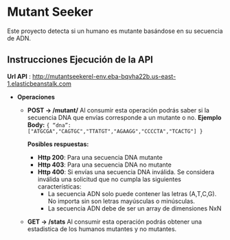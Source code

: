 
# Mutant Seeker

Este proyecto detecta si un humano es mutante basándose en su secuencia de ADN.

## Instrucciones Ejecución de la API

**Url API** : http://mutantseekerel-env.eba-bqvha22b.us-east-1.elasticbeanstalk.com
+ **Operaciones**
    + **POST → /mutant/**
Al consumir esta operación podrás saber si la secuencia DNA que envías corresponde a un mutante o no.
**Ejemplo Body:**
`
{
“dna”:["ATGCGA","CAGTGC","TTATGT","AGAAGG","CCCCTA","TCACTG"]
}
`

		**Posibles respuestas:**
		- **Http 200**: Para una secuencia DNA mutante
 		- **Http 403**: Para una secuencia DNA no mutante
 		- **Http 400**: Si envías una secuencia DNA inválida.
	 		Se considera inválida una solicitud que no cumpla las siguientes características:
	 		- La secuencia ADN solo puede contener las letras (A,T,C,G). No importa sin son letras
		 	   mayúsculas o minúsculas.
	 		- La secuencia ADN debe de ser un array de dimensiones NxN

    + **GET → /stats**
	    Al consumir esta operación podrás obtener una estadistica de los humanos mutantes y no mutantes.